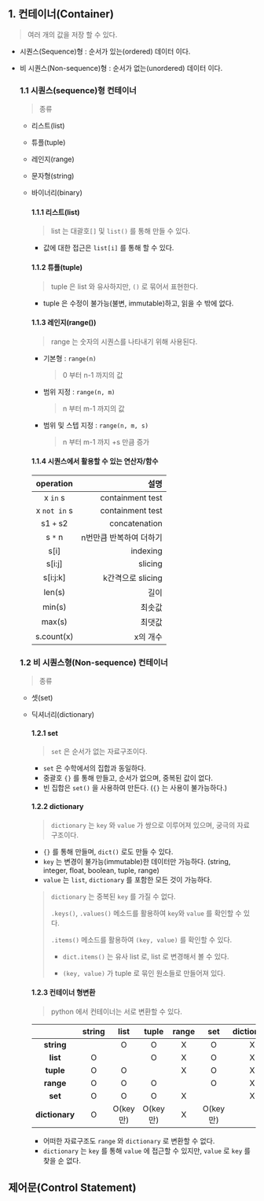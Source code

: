 ## 1. 컨테이너(Container)

> 여러 개의 값을 저장 할 수 있다.

- 시퀀스(Sequence)형 : 순서가 있는(ordered) 데이터 이다.

- 비 시퀀스(Non-sequence)형 : 순서가 없는(unordered) 데이터 이다.

  ### 1.1 시퀀스(sequence)형 컨테이너

  > 종류
  - 리스트(list)

  - 튜플(tuple)

  - 레인지(range)

  - 문자형(string)

  - 바이너리(binary)

    #### 1.1.1 리스트(list)

    > list 는 대괄호`[]` 및 `list()` 를 통해 만들 수 있다.

    - 값에 대한 접근은 `list[i]` 를 통해 할 수 있다.

    #### 1.1.2 튜플(tuple)

    > tuple 은 list 와 유사하지만, `()` 로 묶어서 표현한다.

    - tuple 은 수정이 불가능(불변, immutable)하고, 읽을 수 밖에 없다.

    #### 1.1.3 레인지(range())

    > range 는 숫자의 시퀀스를 나타내기 위해 사용된다.

    - 기본형 : `range(n)`

      > 0 부터 n-1 까지의 값

    - 범위 지정 : `range(n, m)`

      > n 부터 m-1 까지의 값

    - 범위 및 스텝 지정 : `range(n, m, s)`

      > n 부터 m-1 까지 +s 만큼 증가

    #### 1.1.4 시퀀스에서 활용할 수 있는 연산자/함수

    |  operation   |                    설명 |
    | :----------: | ----------------------: |
    |   x `in` s   |        containment test |
    | x `not in` s |        containment test |
    |  s1 `+` s2   |           concatenation |
    |   s `*` n    | n번만큼 반복하여 더하기 |
    |     s[i]     |                indexing |
    |    s[i:j]    |                 slicing |
    |   s[i:j:k]   |       k간격으로 slicing |
    |    len(s)    |                    길이 |
    |    min(s)    |                  최솟값 |
    |    max(s)    |                  최댓값 |
    |  s.count(x)  |                x의 개수 |

  ### 1.2 비 시퀀스형(Non-sequence) 컨테이너

  > 종류

  - 셋(set)

  - 딕셔너리(dictionary)

    #### 1.2.1 set

    > `set` 은 순서가 없는 자료구조이다.

    - `set` 은 수학에서의 집합과 동일하다.
    - 중괄호 `{}` 를 통해 만들고, 순서가 없으며, 중복된 값이 없다.
    - 빈 집합은 `set()` 을 사용하여 만든다. (`{}` 는 사용이 불가능하다.)

    

    #### 1.2.2 dictionary

    > `dictionary` 는 `key` 와 `value` 가 쌍으로 이루어져 있으며, 궁극의 자료구조이다.

    - `{}` 를 통해 만들며, `dict()` 로도 만들 수 있다.
    - `key` 는 변경이 불가능(immutable)한 데이터만 가능하다. (string, integer, float, boolean, tuple, range)
    - `value` 는 `list`, `dictionary` 를 포함한 모든 것이 가능하다.

    > `dictionary` 는 중복된 `key` 를 가질 수 없다.
    >
    > `.keys()`, `.values()` 메소드를 활용하여 `key`와 `value` 를 확인할 수 있다.
    >
    > `.items()` 메소드를 활용하여 `(key, value)` 를 확인할 수 있다.
    >
    > - `dict.items()` 는 유사 list 로, list 로 변경해서 볼 수 있다.
    >
    > - `(key, value)` 가 tuple 로 묶인 원소들로 만들어져 있다.

    

    #### 1.2.3 컨테이너 형변환

    > python 에서 컨테이너는 서로 변환할 수 있다.

    |                | string |   list   |  tuple   | range |   set    | dictionary |
    | :------------: | :----: | :------: | :------: | :---: | :------: | :--------: |
    |   **string**   |        |    O     |    O     |   X   |    O     |     X      |
    |    **list**    |   O    |          |    O     |   X   |    O     |     X      |
    |   **tuple**    |   O    |    O     |          |   X   |    O     |     X      |
    |   **range**    |   O    |    O     |    O     |       |    O     |     X      |
    |    **set**     |   O    |    O     |    O     |   X   |          |     X      |
    | **dictionary** |   O    | O(key만) | O(key만) |   X   | O(key만) |            |

    - 어떠한 자료구조도 `range` 와 `dictionary` 로 변환할 수 없다.
    - `dictionary` 는 `key` 를 통해 `value` 에 접근할 수 있지만, `value` 로 `key` 를 찾을 순 없다.



## 제어문(Control Statement)